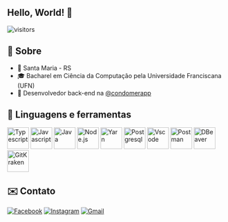 ## Hello, World! 👋
![visitors](https://visitor-badge.laobi.icu/badge?page_id=rafaellcancian.rafaellcancian)

## 🌴 Sobre
- 📌 Santa Maria - RS
- 🎓 Bacharel em Ciência da Computação pela Universidade Franciscana (UFN)
- 💼 Desenvolvedor back-end na <a href="https://www.instagram.com/condomerapp/" target="_blank">@condomerapp</a>

## 🧰 Linguagens e ferramentas
<p align="left">
  <img src="https://cdn.jsdelivr.net/gh/devicons/devicon/icons/typescript/typescript-original.svg" title="Typescript" height="50" >
  <img src="https://cdn.jsdelivr.net/gh/devicons/devicon/icons/javascript/javascript-original.svg" title="Javascript" height="50" >
  <img src="https://cdn.jsdelivr.net/gh/devicons/devicon/icons/java/java-original.svg" title="Java" height="50" >
  <img src="https://cdn.jsdelivr.net/gh/devicons/devicon/icons/nodejs/nodejs-original.svg" title="Node.js" height="50" >
  <img src="https://cdn.jsdelivr.net/gh/devicons/devicon/icons/yarn/yarn-original.svg" title="Yarn" height="50" >
  <img src="https://cdn.jsdelivr.net/gh/devicons/devicon/icons/postgresql/postgresql-original.svg" title="Postgresql" height="50" >
  <img src="https://cdn.jsdelivr.net/gh/devicons/devicon/icons/vscode/vscode-original.svg" title="Vscode" height="50" >
  <img src="https://uxwing.com/wp-content/themes/uxwing/download/brands-and-social-media/postman-icon.png" title="Postman" height="50" >
  <img src="https://upload.wikimedia.org/wikipedia/commons/thumb/b/b5/DBeaver_logo.svg/1200px-DBeaver_logo.svg.png" title="DBeaver" height="50" >
  <img src="https://cdn.worldvectorlogo.com/logos/gitkraken.svg" title="GitKraken" height="50" >
</p>

## ✉️ Contato
<p align="left">
   <a href="https://www.facebook.com/rafaellcancian/" target="_blank"><img src="https://img.shields.io/badge/Facebook-1877F2?style=for-the-badge&logo=facebook&logoColor=white" title="Facebook" ></a>
     <a href="https://www.instagram.com/rafaellcancian/" target="_blank"><img src="https://img.shields.io/badge/Instagram-E4405F?style=for-the-badge&logo=instagram&logoColor=white" title="Instagram" ></a>
     <a href="mailto:rafaellonderocancian@gmail.com" target="_blank"><img src="https://img.shields.io/badge/Gmail-D14836?style=for-the-badge&logo=gmail&logoColor=white" title="Gmail" ></a>
</p>
